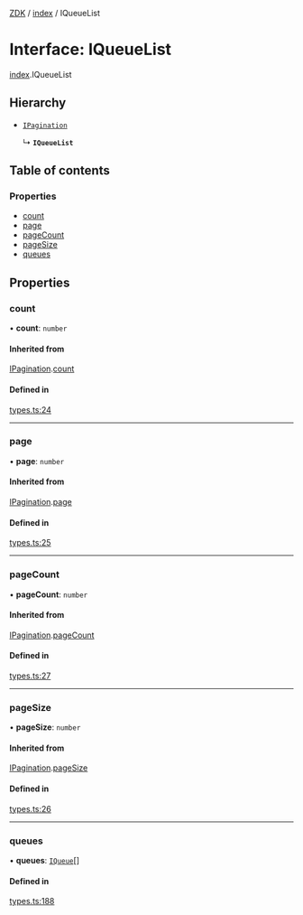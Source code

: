 [ZDK](../README.md) / [index](../modules/index.md) / IQueueList

# Interface: IQueueList

[index](../modules/index.md).IQueueList

## Hierarchy

- [`IPagination`](index.IPagination.md)

  ↳ **`IQueueList`**

## Table of contents

### Properties

- [count](index.IQueueList.md#count)
- [page](index.IQueueList.md#page)
- [pageCount](index.IQueueList.md#pagecount)
- [pageSize](index.IQueueList.md#pagesize)
- [queues](index.IQueueList.md#queues)

## Properties

### count

• **count**: `number`

#### Inherited from

[IPagination](index.IPagination.md).[count](index.IPagination.md#count)

#### Defined in

[types.ts:24](https://github.com/innovtech-developers/zdk/blob/7db792f8d0888698b5c087a743b692e20fed3a78/src/types.ts#L24)

___

### page

• **page**: `number`

#### Inherited from

[IPagination](index.IPagination.md).[page](index.IPagination.md#page)

#### Defined in

[types.ts:25](https://github.com/innovtech-developers/zdk/blob/7db792f8d0888698b5c087a743b692e20fed3a78/src/types.ts#L25)

___

### pageCount

• **pageCount**: `number`

#### Inherited from

[IPagination](index.IPagination.md).[pageCount](index.IPagination.md#pagecount)

#### Defined in

[types.ts:27](https://github.com/innovtech-developers/zdk/blob/7db792f8d0888698b5c087a743b692e20fed3a78/src/types.ts#L27)

___

### pageSize

• **pageSize**: `number`

#### Inherited from

[IPagination](index.IPagination.md).[pageSize](index.IPagination.md#pagesize)

#### Defined in

[types.ts:26](https://github.com/innovtech-developers/zdk/blob/7db792f8d0888698b5c087a743b692e20fed3a78/src/types.ts#L26)

___

### queues

• **queues**: [`IQueue`](index.IQueue.md)[]

#### Defined in

[types.ts:188](https://github.com/innovtech-developers/zdk/blob/7db792f8d0888698b5c087a743b692e20fed3a78/src/types.ts#L188)
